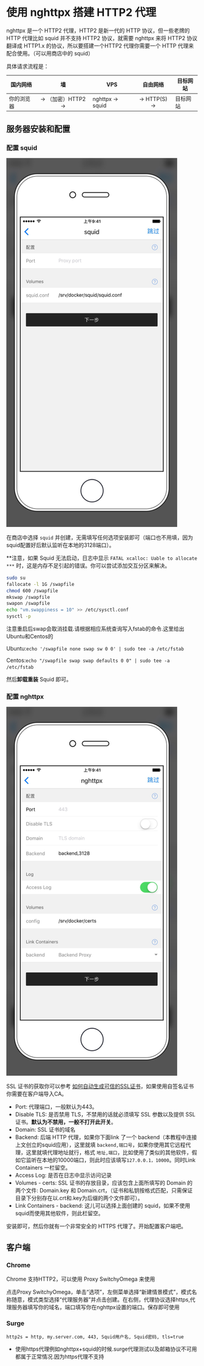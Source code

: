 # 使用 nghttpx 搭建 HTTP2 代理

nghttpx 是一个 HTTP2 代理，HTTP2 是新一代的 HTTP 协议，但一些老牌的 HTTP 代理比如 squid 并不支持 HTTP2 协议，就需要 nghttpx 来将 HTTP2 协议翻译成 HTTP1.x 的协议，所以要搭建一个HTTP2 代理你需要一个 HTTP 代理来配合使用。（可以用商店中的 squid）

具体请求流程是：

| 国内网络 | 墙 | VPS | 自由网络 | 目标网站
| --- | :---: | --- | :---: | --- |
| 你的浏览器 |  → （加密）HTTP2 → | nghttpx → squid | → HTTP(S) → | 目标网站 |

## 服务器安装和配置

### 配置 squid
<img src="./images/squid.jpg" width="450" />

在商店中选择 `squid` 并创建，无需填写任何选项安装即可（端口也不用填，因为squid配置好后默认监听在本地的3128端口）。

**注意，如果 Squid 无法启动，日志中显示 `FATAL xcalloc: Uable to allocate ***` 时，这是内存不足引起的错误。你可以尝试添加交互分区来解决。

```sh
sudo su
fallocate -l 1G /swapfile
chmod 600 /swapfile
mkswap /swapfile
swapon /swapfile
echo "vm.swappiness = 10" >> /etc/sysctl.conf
sysctl -p
```

注意重启后swap会取消挂载.请根据相应系统查询写入fstab的命令.这里给出Ubuntu和Centos的

Ubuntu:`echo '/swapfile none swap sw 0 0' | sudo tee -a /etc/fstab`

Centos:`echo "/swapfile swap swap defaults 0 0" | sudo tee -a /etc/fstab`

然后**卸载重装** Squid 即可。


### 配置 nghttpx

<img src="./images/nghttpx.jpg" width="450" />

SSL 证书的获取你可以参考 [如何自动生成可信的SSL证书](./SSL.md)，如果使用自签名证书你需要在客户端导入CA。

* Port: 代理端口，一般默认为443。
* Disable TLS: 是否禁用 TLS，不禁用的话就必须填写 SSL 参数以及提供 SSL 证书。**默认为不禁用，一般不打开此开关**。
* Domain: SSL 证书的域名
* Backend: 后端 HTTP 代理，如果你下面link 了一个 backend（本教程中连接上文创立的squid应用），这里就填 `backend,端口号`，如果你使用其它远程代理，这里就填代理地址就行，格式 `地址,端口`，比如使用了类似的其他软件，假如它监听在本地的10000端口，则此时应该填写`127.0.0.1，10000`。同时Link Containers 一栏留空。
* Access Log: 是否在日志中显示访问记录
* Volumes - certs: SSL 证书的存放目录，应该包含上面所填写的 Domain 的两个文件: Domain.key 和  Domain.crt，（证书和私钥按格式匹配，只需保证目录下分别存在以.crt和.key为后缀的两个文件即可）。
* Link Containers - backend: 这儿可以选择上面创建的 squid，如果不使用squid而使用其他软件，则此栏留空。

安装即可，然后你就有一个非常安全的 HTTPS 代理了。开始配置客户端吧。

## 客户端

### Chrome

Chrome 支持HTTP2，可以使用 Proxy SwitchyOmega 来使用

点击Proxy SwitchyOmega，单击“选项”，左侧菜单选择“新建情景模式”，模式名称随意，模式类型选择“代理服务器”并点击创建。在右侧，代理协议选择https,代理服务器填写你的域名，端口填写你在nghttpx设置的端口。保存即可使用

### Surge

```
http2s = http, my.server.com, 443, Squid用户名, Squid密码, tls=true
```
- 使用https代理例如nghttpx+squid的时候.surge代理测试以及邮箱协议不可用都属于正常情况.因为https代理不支持



